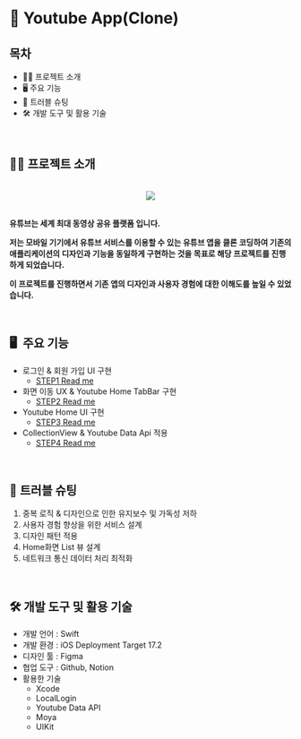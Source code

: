 # 📱 Youtube App(Clone)

## 목차

- 👨‍💻 프로젝트 소개
- 🖥️ 주요 기능
- 🌠 트러블 슈팅
- 🛠️ 개발 도구 및 활용 기술

<br/>

## 👨‍💻 프로젝트 소개
<br>
<div align=center> 
  <img src="https://github.com/iOS-YouTube-CloneCoding/Youtube_Clone_Gnoam/assets/67363759/3ce7f4ef-c481-4501-9b89-74a54527729c"> 
</div>
<br>

**유튜브는 세계 최대 동영상 공유 플랫폼 입니다.**

**저는 모바일 기기에서 유튜브 서비스를 이용할 수 있는 유튜브 앱을 클론 코딩하여 기존의 애플리케이션의 디자인과 기능을 동일하게 구현하는 것을 목표로 해당 프로젝트를 진행하게 되었습니다.**

**이 프로젝트를 진행하면서 기존 앱의 디자인과 사용자 경험에 대한 이해도를 높일 수 있었습니다.**

<br/>

## 🖥️  주요 기능

- 로그인 & 회원 가입 UI 구현
    - [STEP1 Read me](https://www.notion.so/4015656232ed413085f05e063bb5daee?pvs=21)
- 화면 이동 UX & Youtube Home TabBar 구현
    - [STEP2 Read me](https://www.notion.so/STEP2-Read-me-64b4ae447c564755bc72488ae9613b07?pvs=21)
- Youtube Home UI 구현
    - [STEP3 Read me](https://www.notion.so/STEP3-Read-me-3ae6bc8d722b4091b41914246964a8fb?pvs=21)
- CollectionView & Youtube Data Api 적용
    - [STEP4 Read me](https://www.notion.so/STEP4-Read-me-a901ab5429d8470d886b51088d9ee7eb?pvs=21)

<br/>

## 🌠 트러블 슈팅

1. 중복 로직 & 디자인으로 인한 유지보수 및 가독성 저하
2. 사용자 경험 향상을 위한 서비스 설계
3. 디자인 패턴 적용
4. Home화면 List 뷰 설계
5. 네트워크 통신 데이터 처리 최적화

<br/>

## 🛠️ 개발 도구 및 활용 기술

- 개발 언어 : Swift
- 개발 환경 : iOS Deployment Target 17.2
- 디자인 툴 : Figma
- 협업 도구 : Github, Notion
- 활용한 기술
    - Xcode
    - LocalLogin
    - Youtube Data API
    - Moya
    - UIKit

<br/>
 
